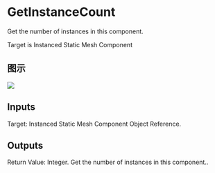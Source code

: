 # GetInstanceCount

Get the number of instances in this component.

Target is Instanced Static Mesh Component

## 图示

![]($-20221218-18243674.png)

## Inputs

Target: Instanced Static Mesh Component Object Reference.  

## Outputs

Return Value: Integer. Get the number of instances in this component..

